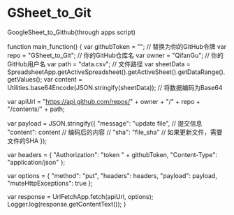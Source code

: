 # GSheet_to_Git
GoogleSheet_to_Github(through apps script)

function main_function() {
  var githubToken = ""; // 替换为你的GitHub令牌
  var repo = "GSheet_to_Git"; // 你的GitHub仓库名
  var owner = "QifanGu"; // 你的GitHub用户名
  var path = "data.csv"; // 文件路径
  var sheetData = SpreadsheetApp.getActiveSpreadsheet().getActiveSheet().getDataRange().getValues();
  var content = Utilities.base64Encode(JSON.stringify(sheetData)); // 将数据编码为Base64
  
  var apiUrl = "https://api.github.com/repos/" + owner + "/" + repo + "/contents/" + path;

  var payload = JSON.stringify({
    "message": "update file", // 提交信息
    "content": content // 编码后的内容
    // "sha": "file_sha" // 如果更新文件，需要文件的SHA
  });

  var headers = {
    "Authorization": "token " + githubToken,
    "Content-Type": "application/json"
  };

  var options = {
    "method": "put",
    "headers": headers,
    "payload": payload,
    "muteHttpExceptions": true
  };

  var response = UrlFetchApp.fetch(apiUrl, options);
  Logger.log(response.getContentText());
}
